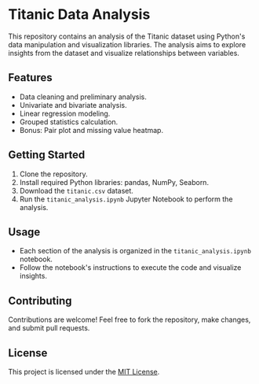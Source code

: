 # Titanic Data Analysis

This repository contains an analysis of the Titanic dataset using Python's data manipulation and visualization libraries. The analysis aims to explore insights from the dataset and visualize relationships between variables.

## Features

- Data cleaning and preliminary analysis.
- Univariate and bivariate analysis.
- Linear regression modeling.
- Grouped statistics calculation.
- Bonus: Pair plot and missing value heatmap.

## Getting Started

1. Clone the repository.
2. Install required Python libraries: pandas, NumPy, Seaborn.
3. Download the `titanic.csv` dataset.
4. Run the `titanic_analysis.ipynb` Jupyter Notebook to perform the analysis.

## Usage

- Each section of the analysis is organized in the `titanic_analysis.ipynb` notebook.
- Follow the notebook's instructions to execute the code and visualize insights.

## Contributing

Contributions are welcome! Feel free to fork the repository, make changes, and submit pull requests.

## License

This project is licensed under the [MIT License](LICENSE).

